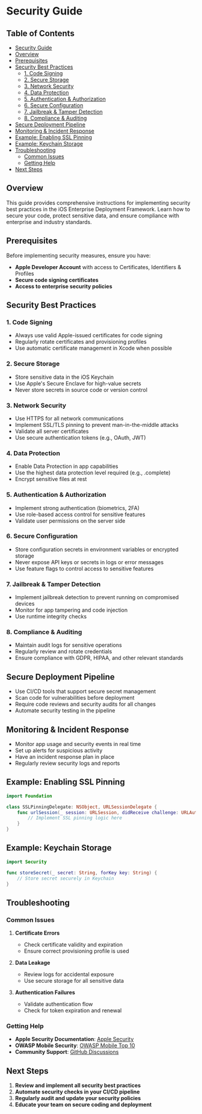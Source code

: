 # Security Guide

<!-- TOC START -->
## Table of Contents
- [Security Guide](#security-guide)
- [Overview](#overview)
- [Prerequisites](#prerequisites)
- [Security Best Practices](#security-best-practices)
  - [1. Code Signing](#1-code-signing)
  - [2. Secure Storage](#2-secure-storage)
  - [3. Network Security](#3-network-security)
  - [4. Data Protection](#4-data-protection)
  - [5. Authentication & Authorization](#5-authentication-authorization)
  - [6. Secure Configuration](#6-secure-configuration)
  - [7. Jailbreak & Tamper Detection](#7-jailbreak-tamper-detection)
  - [8. Compliance & Auditing](#8-compliance-auditing)
- [Secure Deployment Pipeline](#secure-deployment-pipeline)
- [Monitoring & Incident Response](#monitoring-incident-response)
- [Example: Enabling SSL Pinning](#example-enabling-ssl-pinning)
- [Example: Keychain Storage](#example-keychain-storage)
- [Troubleshooting](#troubleshooting)
  - [Common Issues](#common-issues)
  - [Getting Help](#getting-help)
- [Next Steps](#next-steps)
<!-- TOC END -->


## Overview

This guide provides comprehensive instructions for implementing security best practices in the iOS Enterprise Deployment Framework. Learn how to secure your code, protect sensitive data, and ensure compliance with enterprise and industry standards.

## Prerequisites

Before implementing security measures, ensure you have:

- **Apple Developer Account** with access to Certificates, Identifiers & Profiles
- **Secure code signing certificates**
- **Access to enterprise security policies**

## Security Best Practices

### 1. Code Signing

- Always use valid Apple-issued certificates for code signing
- Regularly rotate certificates and provisioning profiles
- Use automatic certificate management in Xcode when possible

### 2. Secure Storage

- Store sensitive data in the iOS Keychain
- Use Apple's Secure Enclave for high-value secrets
- Never store secrets in source code or version control

### 3. Network Security

- Use HTTPS for all network communications
- Implement SSL/TLS pinning to prevent man-in-the-middle attacks
- Validate all server certificates
- Use secure authentication tokens (e.g., OAuth, JWT)

### 4. Data Protection

- Enable Data Protection in app capabilities
- Use the highest data protection level required (e.g., .complete)
- Encrypt sensitive files at rest

### 5. Authentication & Authorization

- Implement strong authentication (biometrics, 2FA)
- Use role-based access control for sensitive features
- Validate user permissions on the server side

### 6. Secure Configuration

- Store configuration secrets in environment variables or encrypted storage
- Never expose API keys or secrets in logs or error messages
- Use feature flags to control access to sensitive features

### 7. Jailbreak & Tamper Detection

- Implement jailbreak detection to prevent running on compromised devices
- Monitor for app tampering and code injection
- Use runtime integrity checks

### 8. Compliance & Auditing

- Maintain audit logs for sensitive operations
- Regularly review and rotate credentials
- Ensure compliance with GDPR, HIPAA, and other relevant standards

## Secure Deployment Pipeline

- Use CI/CD tools that support secure secret management
- Scan code for vulnerabilities before deployment
- Require code reviews and security audits for all changes
- Automate security testing in the pipeline

## Monitoring & Incident Response

- Monitor app usage and security events in real time
- Set up alerts for suspicious activity
- Have an incident response plan in place
- Regularly review security logs and reports

## Example: Enabling SSL Pinning

```swift
import Foundation

class SSLPinningDelegate: NSObject, URLSessionDelegate {
    func urlSession(_ session: URLSession, didReceive challenge: URLAuthenticationChallenge, completionHandler: @escaping (URLSession.AuthChallengeDisposition, URLCredential?) -> Void) {
        // Implement SSL pinning logic here
    }
}
```

## Example: Keychain Storage

```swift
import Security

func storeSecret(_ secret: String, forKey key: String) {
    // Store secret securely in Keychain
}
```

## Troubleshooting

### Common Issues

1. **Certificate Errors**
   - Check certificate validity and expiration
   - Ensure correct provisioning profile is used

2. **Data Leakage**
   - Review logs for accidental exposure
   - Use secure storage for all sensitive data

3. **Authentication Failures**
   - Validate authentication flow
   - Check for token expiration and renewal

### Getting Help

- **Apple Security Documentation**: [Apple Security](https://developer.apple.com/security/)
- **OWASP Mobile Security**: [OWASP Mobile Top 10](https://owasp.org/www-project-mobile-top-10/)
- **Community Support**: [GitHub Discussions](https://github.com/muhittincamdali/iOS-Enterprise-Deployment-Framework/discussions)

## Next Steps

1. **Review and implement all security best practices**
2. **Automate security checks in your CI/CD pipeline**
3. **Regularly audit and update your security policies**
4. **Educate your team on secure coding and deployment**
